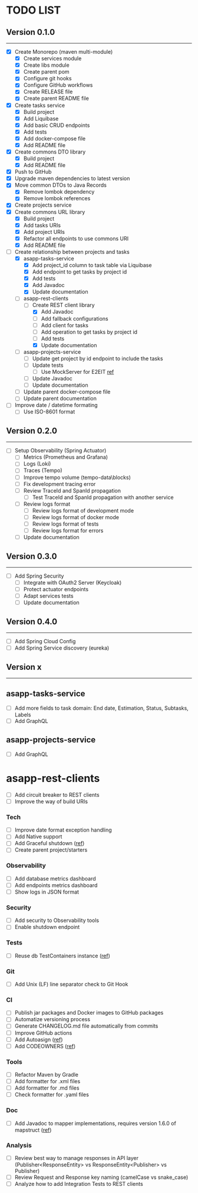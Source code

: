 # TODO LIST

## Version 0.1.0

***

* [X] Create Monorepo (maven multi-module)
    * [X] Create services module
    * [X] Create libs module
    * [X] Create parent pom
    * [X] Configure git hooks
    * [X] Configure GitHub workflows
    * [X] Create RELEASE file
    * [X] Create parent README file
* [X] Create tasks service
    * [X] Build project
    * [X] Add Liquibase
    * [X] Add basic CRUD endpoints
    * [X] Add tests
    * [X] Add docker-compose file
    * [X] Add README file
* [X] Create commons DTO library
    * [X] Build project
    * [X] Add README file
* [X] Push to GitHub
* [X] Upgrade maven dependencies to latest version
* [X] Move common DTOs to Java Records
    * [X] Remove lombok dependency
    * [X] Remove lombok references
* [X] Create projects service
* [X] Create commons URL library
    * [X] Build project
    * [X] Add tasks URIs
    * [X] Add project URIs
    * [X] Refactor all endpoints to use commons URI
    * [X] Add README file
* [ ] Create relationship between projects and tasks
    * [X] asapp-tasks-service
        * [X] Add project_id column to task table via Liquibase
        * [X] Add endpoint to get tasks by project id
        * [X] Add tests
        * [X] Add Javadoc
        * [X] Update documentation
    * [ ] asapp-rest-clients
        * [ ] Create REST client library
            * [X] Add Javadoc
            * [ ] Add fallback configurations
            * [ ] Add client for tasks
            * [ ] Add operation to get tasks by project id
            * [ ] Add tests
            * [X] Update documentation
    * [ ] asapp-projects-service
        * [ ] Update get project by id endpoint to include the tasks
        * [ ] Update tests
            * [ ] Use MockServer for E2EIT [ref](https://testcontainers.com/guides/testing-rest-api-integrations-using-mockserver/)
        * [ ] Update Javadoc
        * [ ] Update documentation
    * [ ] Update parent docker-compose file
    * [ ] Update parent documentation
* [ ] Improve date / datetime formating
  * [ ] Use ISO-8601 format

## Version 0.2.0

***

* [ ] Setup Observability (Spring Actuator)
    * [ ] Metrics (Prometheus and Grafana)
    * [ ] Logs (Loki)
    * [ ] Traces (Tempo)
    * [ ] Improve tempo volume (tempo-data\blocks)
    * [ ] Fix development tracing error
    * [ ] Review TraceId and SpanId propagation
        * [ ] Test TraceId and SpanId propagation with another service
    * [ ] Review logs format
        * [ ] Review logs format of development mode
        * [ ] Review logs format of docker mode
        * [ ] Review logs format of tests
        * [ ] Review logs format for errors
    * [ ] Update documentation

## Version 0.3.0

***

* [ ] Add Spring Security
    * [ ] Integrate with OAuth2 Server (Keycloak)
    * [ ] Protect actuator endpoints
    * [ ] Adapt services tests
    * [ ] Update documentation

## Version 0.4.0

***

* [ ] Add Spring Cloud Config
* [ ] Add Spring Service discovery (eureka)

## Version x

***

## asapp-tasks-service

* [ ] Add more fields to task domain: End date, Estimation, Status, Subtasks, Labels
* [ ] Add GraphQL

## asapp-projects-service

* [ ] Add GraphQL

# asapp-rest-clients

* [ ] Add circuit breaker to REST clients
* [ ] Improve the way of build URIs

### Tech

* [ ] Improve date format exception handling
* [ ] Add Native support
* [ ] Add Graceful
  shutdown ([ref](https://docs.spring.io/spring-boot/docs/2.3.0.RELEASE/reference/html/spring-boot-features.html#boot-features-graceful-shutdown))
* [ ] Create parent project/starters

### Observability

* [ ] Add database metrics dashboard
* [ ] Add endpoints metrics dashboard
* [ ] Show logs in JSON format

### Security

* [ ] Add security to Observability tools
* [ ] Enable shutdown endpoint

### Tests

* [ ] Reuse db TestContainers instance ([ref](https://spring.io/blog/2023/06/23/improved-testcontainers-support-in-spring-boot-3-1))

### Git

* [ ] Add Unix (LF) line separator check to Git Hook

### CI

* [ ] Publish jar packages and Docker images to GitHub packages
* [ ] Automatize versioning process
* [ ] Generate CHANGELOG.md file automatically from commits
* [ ] Improve GitHub actions
* [ ] Add Autoasign ([ref](https://github.com/apps/auto-assign))
* [ ] Add
  CODEOWNERS ([ref](https://docs.github.com/es/repositories/managing-your-repositorys-settings-and-features/customizing-your-repository/about-code-owners))

### Tools

* [ ] Refactor Maven by Gradle
* [ ] Add formatter for .xml files
* [ ] Add formatter for .md files
* [ ] Check formatter for .yaml files

### Doc

* [ ] Add Javadoc to mapper implementations, requires version 1.6.0 of mapstruct ([ref](https://github.com/mapstruct/mapstruct/pull/3219))

### Analysis

* [ ] Review best way to manage responses in API layer (Publisher<ResponseEntity<DTO>> vs ResponseEntity<Publisher<DTO>> vs Publisher<DTO>)
* [ ] Review Request and Response key naming (camelCase vs snake_case)
* [ ] Analyze how to add Integration Tests to REST clients